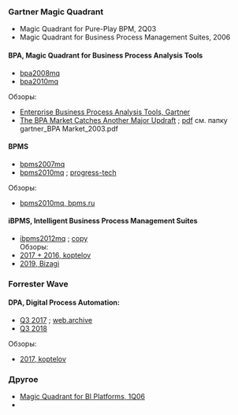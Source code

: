 ### Gartner Magic Quadrant
- Magic Quadrant for Pure-Play BPM, 2Q03
- Magic Quadrant for Business Process Management Suites, 2006

#### BPA, Magic Quadrant for Business Process Analysis Tools
- [bpa2008mq](http://expertise.com.br/eventos/cafe/Gartner_BPA.pdf)
- [bpa2010mq](https://public.dhe.ibm.com/software/uk/itsolutions/dynamic-bpm/gartner_magic_quadrant_for_business_process_analysis_tools.pdf)

Обзоры:
- [Enterprise Business Process Analysis Tools, Gartner](https://www.gartner.com/reviews/market/enterprise-business-process-analysis-tools)
- [The BPA Market Catches Another Major Updraft](https://web.archive.org/web/20030620074615/http://www.gartner.com:80/gc/webletter/idsscheer/issue1/article1.html) ; [pdf](https://web.archive.org/web/20171205151918/http://web.tiscali.it/listonint/gartner.pdf) см. папку gartner_BPA Market_2003.pdf
#### BPMS
- [bpms2007mq](https://bpmfundamentals.wordpress.com/wp-content/uploads/2009/01/gartner_mq_business_process_management_suites-20071.pdf)
- [bpms2010mq](https://agileelements.wordpress.com/wp-content/uploads/2010/10/gartner-2010-bpms_-magic_-quadrant.pdf) ; [progress-tech](https://www.progress-tech.ru/pdf/Gartner_Magic_Quadrant_BPMS_%202010.pdf)

Обзоры:
- [bpms2010mq, bpms.ru](http://old.bpms.ru/library/reviews/15/mq-ibpm/index.html)

#### iBPMS, Intelligent Business Process Management Suites
- [ibpms2012mq](https://bpmredux.wordpress.com/wp-content/uploads/2012/10/ibpms2012mq.pdf) ; [copy](https://ninja.typepad.com/files/gartner-magic-quadrant-for-intelligent-business-process-management-software.pdf)  
Обзоры:
- [2017 + 2016, koptelov](https://koptelov.info/ibpms/)
- [2019, Bizagi](https://www.b-k.ru/news/gartner-ibpms-mq-2019/)

### Forrester Wave
#### DPA, Digital Process Automation:
- [Q3 2017](https://dudodiprj2sv7.cloudfront.net/product-downloadables/R3/HC/DL7IWL5GCZW6.pdf) ; [web.archive](https://web.archive.org/web/20180712181429/http://www.oracle.com/us/corporate/analystreports/forrester-digital-process-3813423.pdf)
- [Q3 2018](https://www.infosys.com/services/digital-process-automation/documents/digital-process-automation-q3-2018.pdf)  

Обзоры:
- [2017, koptelov](https://koptelov.info/digital-process-automation/)

### Другое
- [Magic Quadrant for BI Platforms, 1Q06](https://www.umsl.edu/~sauterv/DSS4BI/links/pdf/BI/magic_quadrant_for_business__136660.pdf)
- 
